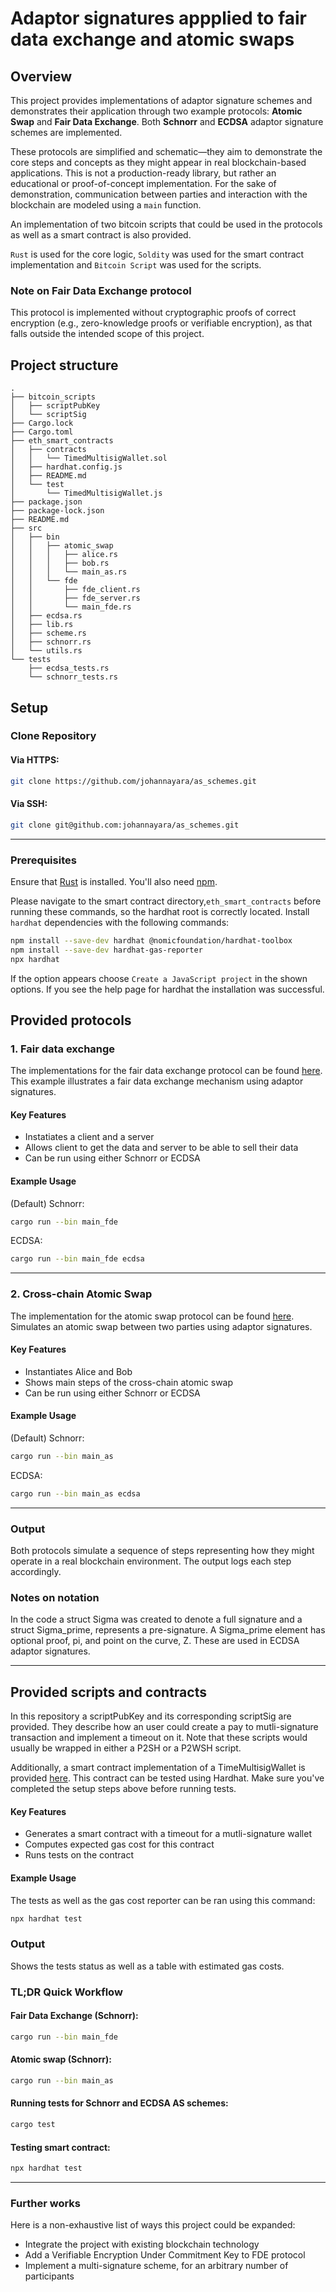 # Adaptor signatures appplied to fair data exchange and atomic swaps
## Overview

This project provides implementations of adaptor signature schemes and demonstrates their application through two example protocols: **Atomic Swap** and **Fair Data Exchange**. Both **Schnorr** and **ECDSA** adaptor signature schemes are implemented.

These protocols are simplified and schematic—they aim to demonstrate the core steps and concepts as they might appear in real blockchain-based applications. This is not a production-ready library, but rather an educational or proof-of-concept implementation. For the sake of demonstration, communication between parties and interaction with the blockchain are modeled using a `main` function.

An implementation of two bitcoin scripts that could be used in the protocols as well as a smart contract is also provided. 

`Rust` is used for the core logic, `Soldity` was used for the smart contract implementation and `Bitcoin Script` was used for the scripts. 

### Note on Fair Data Exchange protocol
This protocol is implemented without cryptographic proofs of correct encryption (e.g., zero-knowledge proofs or verifiable encryption), as that falls outside the intended scope of this project.

## Project structure
```
.
├── bitcoin_scripts
│   ├── scriptPubKey
│   └── scriptSig
├── Cargo.lock
├── Cargo.toml
├── eth_smart_contracts
│   ├── contracts
│   │   └── TimedMultisigWallet.sol
│   ├── hardhat.config.js
│   ├── README.md
│   └── test
│       └── TimedMultisigWallet.js
├── package.json
├── package-lock.json
├── README.md
├── src
│   ├── bin
│   │   ├── atomic_swap
│   │   │   ├── alice.rs
│   │   │   ├── bob.rs
│   │   │   └── main_as.rs
│   │   └── fde
│   │       ├── fde_client.rs
│   │       ├── fde_server.rs
│   │       └── main_fde.rs
│   ├── ecdsa.rs
│   ├── lib.rs
│   ├── scheme.rs
│   ├── schnorr.rs
│   └── utils.rs
└── tests
    ├── ecdsa_tests.rs
    └── schnorr_tests.rs

```

## Setup

### Clone Repository

#### Via HTTPS:
```bash
git clone https://github.com/johannayara/as_schemes.git
```

#### Via SSH:
```bash
git clone git@github.com:johannayara/as_schemes.git
```
---

### Prerequisites
Ensure that [Rust](https://www.rust-lang.org/tools/install) is installed.
You'll also need [npm](https://docs.npmjs.com/downloading-and-installing-node-js-and-npm).

Please navigate to the smart contract directory,`eth_smart_contracts` before running these commands, so the hardhat root is correctly located.
Install `hardhat` dependencies with the following commands:
```bash
npm install --save-dev hardhat @nomicfoundation/hardhat-toolbox
npm install --save-dev hardhat-gas-reporter
npx hardhat
```
If the option appears choose `Create a JavaScript project` in the shown options. 
If you see the help page for hardhat the installation was successful. 

## Provided protocols 

### 1. Fair data exchange 
The implementations for the fair data exchange protocol can be found [here](src/bin/fde/main_fde.rs). 
This example illustrates a fair data exchange mechanism using adaptor signatures.

#### Key Features
- Instatiates a client and a server 
- Allows client to get the data and server to be able to sell their data
- Can be run using either Schnorr or ECDSA
#### Example Usage
(Default) Schnorr:
```bash
cargo run --bin main_fde
```
ECDSA:
```bash
cargo run --bin main_fde ecdsa 
```
---

### 2. Cross-chain Atomic Swap
The implementation for the atomic swap protocol can be found [here](src/bin/atomic_swap/main_as.rs). Simulates an atomic swap between two parties using adaptor signatures.

#### Key Features
- Instantiates Alice and Bob 
- Shows main steps of the cross-chain atomic swap 
- Can be run using either Schnorr or ECDSA

#### Example Usage
(Default) Schnorr:
```bash
cargo run --bin main_as 
```
ECDSA:
```bash
cargo run --bin main_as ecdsa 
```

---

### Output
Both protocols simulate a sequence of steps representing how they might operate in a real blockchain environment. The output logs each step accordingly.

### Notes on notation 
In the code a struct Sigma was created to denote a full signature and a struct Sigma_prime, represents a pre-signature. A Sigma_prime element has optional proof, pi, and point on the curve, Z. These are used in ECDSA adaptor signatures. 

---
## Provided scripts and contracts

In this repository a scriptPubKey and its corresponding scriptSig are provided. They describe how an user could create a pay to mutli-signature transaction and implement a timeout on it. Note that these scripts would usually be wrapped in either a P2SH or a P2WSH script. 

Additionally, a smart contract implementation of a TimeMultisigWallet is provided [here](eth_smart_contracts/). This contract can be tested using Hardhat. Make sure you've completed the setup steps above before running tests.

#### Key Features
- Generates a smart contract with a timeout for a mutli-signature wallet
- Computes expected gas cost for this contract
- Runs tests on the contract

#### Example Usage
The tests as well as the gas cost reporter can be ran using this command:
```bash
npx hardhat test
```
### Output
Shows the tests status as well as a table with estimated gas costs. 


### TL;DR Quick Workflow
#### Fair Data Exchange (Schnorr):
```bash
cargo run --bin main_fde 
```
#### Atomic swap (Schnorr):
```bash
cargo run --bin main_as 
```

#### Running tests for Schnorr and ECDSA AS schemes:
```bash
cargo test
```
#### Testing smart contract:
```bash
npx hardhat test
```

---

### Further works 
Here is a non-exhaustive list of ways this project could be expanded: 
- Integrate the project with existing blockchain technology 
- Add a Verifiable Encryption Under Commitment Key to FDE protocol
- Implement a multi-signature scheme, for an arbitrary number of participants
